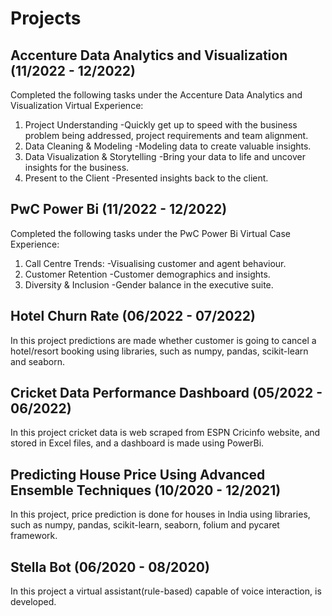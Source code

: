 # Projects

## Accenture Data Analytics and Visualization (11/2022 - 12/2022)

Completed the following tasks under the Accenture Data Analytics and Visualization Virtual Experience:
1. Project Understanding
   -Quickly get up to speed with the business problem being addressed, project requirements and team alignment.
2. Data Cleaning & Modeling
   -Modeling data to create valuable insights.
3. Data Visualization & Storytelling
   -Bring your data to life and uncover insights for the business.
4. Present to the Client
   -Presented insights back to the client.
    
## PwC Power Bi (11/2022 - 12/2022)

Completed the following tasks under the PwC Power Bi Virtual Case Experience:
1. Call Centre Trends:
    -Visualising customer and agent behaviour.
2. Customer Retention
    -Customer demographics and insights.
3. Diversity & Inclusion
    -Gender balance in the executive suite.

## Hotel Churn Rate (06/2022 - 07/2022)

In this project predictions are made whether customer is going to cancel a hotel/resort booking using libraries, such as numpy, pandas, scikit-learn and seaborn.

## Cricket Data Performance Dashboard (05/2022 - 06/2022)

In this project cricket data is web scraped from ESPN Cricinfo website, and stored in Excel files, and a dashboard is made using PowerBi.


## Predicting House Price Using Advanced Ensemble Techniques (10/2020 - 12/2021)

In this project, price prediction is done for houses in India using libraries, such as numpy, pandas, scikit-learn, seaborn, folium and pycaret framework.


## Stella Bot (06/2020 - 08/2020)

In this project a virtual assistant(rule-based) capable of voice interaction, is developed.

